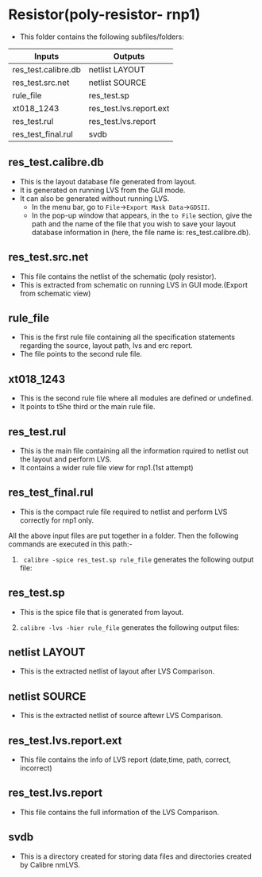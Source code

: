 # Resistor(poly-resistor- rnp1)
* This folder contains the following subfiles/folders:

|         Inputs        |          Outputs          |
|-----------------------|---------------------------|
| res_test.calibre.db   |   netlist LAYOUT          |
| res_test.src.net      |   netlist SOURCE          |
| rule_file             |   res_test.sp             |
| xt018_1243            |   res_test.lvs.report.ext |
| res_test.rul          |   res_test.lvs.report     |
| res_test_final.rul    |   svdb                    |

## res_test.calibre.db 
* This is the layout database file generated from layout.
* It is generated on running LVS from the GUI mode.
* It can also be generated without running LVS. 
   * In the menu bar, go to `File`->`Export Mask Data`->`GDSII`. 
   * In the pop-up window that appears, in the `to File` section, give the path and the name of the file that you wish to save your layout database information in (here, the file name is: res_test.calibre.db).
   
## res_test.src.net 
* This file contains the netlist of the schematic (poly resistor).
* This is extracted from schematic on running LVS in GUI mode.(Export from schematic view)

## rule_file
* This is the first rule file containing all the specification statements regarding the source, layout path, lvs and erc report.
* The file points to the second rule file.

## xt018_1243
* This is the second rule file where all modules are defined or undefined.
* It points to t5he third or the main rule file.

## res_test.rul
* This is the main file containing all the information rquired to netlist out the layout and perform LVS.
* It contains a wider rule file view for rnp1.(1st attempt)

## res_test_final.rul
* This is the compact rule file required to netlist and perform LVS correctly for rnp1 only.

All the above input files are put together in a folder. Then the following commands are executed in this path:-
1. ` calibre -spice res_test.sp rule_file` generates the following output file:

## res_test.sp
* This is the spice file that is generated from layout.

2. `calibre -lvs -hier rule_file` generates the following output files:

## netlist LAYOUT
* This is the extracted netlist of layout after LVS Comparison.

## netlist SOURCE
* This is the extracted netlist of source aftewr LVS Comparison.

## res_test.lvs.report.ext
* This file contains the info of LVS report (date,time, path, correct, incorrect)

## res_test.lvs.report
* This file contains the full information of the LVS Comparison.

## svdb
* This is a directory created for storing data files and directories created by Calibre nmLVS.


